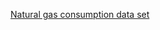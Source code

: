 
[Natural gas consumption data set](https://drive.google.com/drive/u/0/folders/1gljT4ixNMmetrQeyRBOrx2M3-INVIdUc)
